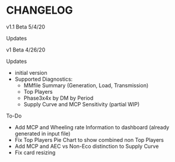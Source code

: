 # CHANGELOG

v1.1 Beta 5/4/20

Updates








v1 Beta 4/26/20

Updates
- initial version
- Supported Diagnostics:
    - MMfile Summary (Generation, Load, Transmission)
    - Top Players
    - Phase3x4x by DM by Period
    - Supply Curve and MCP Sensitivity (partial WIP)



To-Do
- Add MCP and Wheeling rate Information to dashboard (already generated in input file)
- Fix Top Players Pie Chart to show combined non Top Players
- Add MCP and AEC vs Non-Eco distinction to Supply Curve
- Fix card resizing



